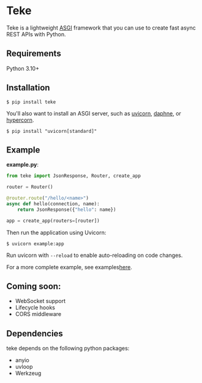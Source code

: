 # Teke

Teke is a lightweight [ASGI](https://asgi.readthedocs.io/en/latest/) framework that you can use to create fast async REST APIs with Python.

## Requirements

Python 3.10+

## Installation

```shell
$ pip install teke
```

You'll also want to install an ASGI server, such as [uvicorn](http://www.uvicorn.org/), [daphne](https://github.com/django/daphne/), or [hypercorn](https://pgjones.gitlab.io/hypercorn/).

```shell
$ pip install "uvicorn[standard]"
```

## Example

**example.py**:

```python
from teke import JsonResponse, Router, create_app

router = Router()

@router.route("/hello/<name>")
async def hello(connection, name):
    return JsonResponse({"hello": name})

app = create_app(routers=[router])
```

Then run the application using Uvicorn:

```shell
$ uvicorn example:app
```

Run uvicorn with `--reload` to enable auto-reloading on code changes.

For a more complete example, see examples[here](https://github.com/mrkiura/teke/examples).

## Coming soon:
* WebSocket support
* Lifecycle hooks
* CORS middleware

## Dependencies

teke depends on the following python packages:
* anyio
* uvloop
* Werkzeug
